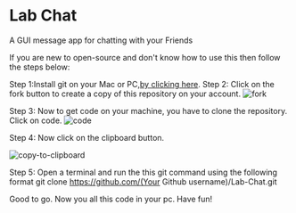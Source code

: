 # Lab Chat
A GUI message app for chatting with your Friends

If you are new to open-source and don't know how to use this then follow the steps below:

Step 1:Install git on your Mac or PC,[by clicking here]( https://help.github.com/articles/set-up-git/).
Step 2: Click on the fork button to create a copy of this repository on your account.
<img src="Assets/fork.png" alt="fork">

Step 3: Now to get code on your machine, you have to clone the repository. Click on code.
<img src=Assets/clone.png  alt="code">

Step 4: Now click on the clipboard button.

<img src="Assets/copy-to-clipboard.png" alt="copy-to-clipboard">

Step 5: Open a terminal and run the this git command using the following format
git clone https://github.com/(Your Github username)/Lab-Chat.git

Good to go. Now you all this code in your pc. Have fun!
